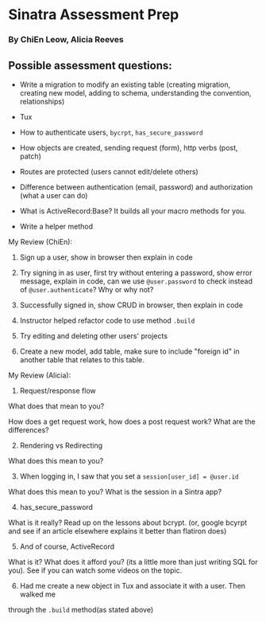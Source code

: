 # Sinatra Assessment Prep 

### By ChiEn Leow, Alicia Reeves 

## Possible assessment questions: 

- Write a migration to modify an existing table (creating migration, creating new model, adding to schema, understanding the convention, relationships) 

- Tux 

- How to authenticate users, `bycrpt`, `has_secure_password` 

- How objects are created, sending request (form), http verbs (post, patch) 

- Routes are protected (users cannot edit/delete others) 

- Difference between authentication (email, password) and authorization (what a user can do) 

- What is ActiveRecord:Base? It builds all your macro methods for you. 

- Write a helper method 

My Review (ChiEn): 

1. Sign up a user, show in browser then explain in code 

2. Try signing in as user, first try without entering a password, show error message, explain in code, can we use `@user.password` to check instead of `@user.authenticate`? Why or why not? 

3. Successfully signed in, show CRUD in browser, then explain in code 

4. Instructor helped refactor code to use method `.build` 

5. Try editing and deleting other users' projects 

6. Create a new model, add table, make sure to include "foreign id" in another table that relates to this table. 

My Review (Alicia): 

1. Request/response flow 

What does that mean to you? 

How does a get request work, how does a post request work? What are the differences? 

2. Rendering vs Redirecting 

What does this mean to you? 

3. When logging in, I saw that you set a `session[user_id] = @user.id` 

What does this mean to you? What is the session in a Sintra app? 

4. has_secure_password 

What is it really? Read up on the lessons about bcrypt. (or, google bcyrpt and see if an article elsewhere explains it better than flatiron does) 

5. And of course, ActiveRecord 

What is it? What does it afford you? (its a little more than just writing SQL for you). See if you can watch some videos on the topic.  

6. Had me create a new object in Tux and associate it with a user. Then walked me 

through the `.build` method(as stated above) 

 

 
